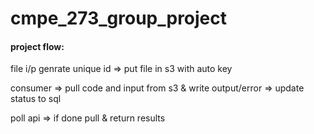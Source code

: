 # cmpe_273_group_project

#### project flow:

file i/p genrate unique id => put file in s3 with auto key

consumer => pull code and input from s3 & write output/error => update status to sql

poll api => if done pull & return results 
